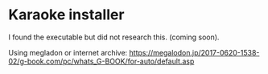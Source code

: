 # Karaoke installer
I found the executable but did not research this. (coming soon).



Using megladon or internet archive:
https://megalodon.jp/2017-0620-1538-02/g-book.com/pc/whats_G-BOOK/for-auto/default.asp
